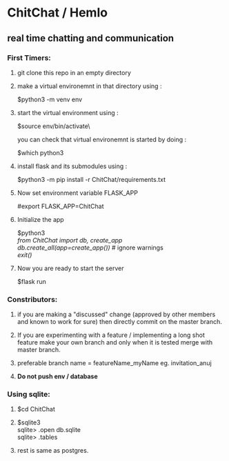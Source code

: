 # ChitChat / Hemlo
## real time chatting and communication

### First Timers:

1) git clone this repo in an empty directory
2) make a virtual environemnt in that directory using : 
	
	$python3 -m venv env

3) start the virtual environment using :

	$source env/bin/activate\

	you can check that virtual environemnt is started by doing :

	$which python3

4) install flask and its submodules using :

	$python3 -m pip install -r ChitChat/requirements.txt

5) Now set environment variable FLASK_APP 

	#export FLASK_APP=ChitChat

6) Initialize the app

	$python3 \
	_from ChitChat import db, create_app_\
	_db.create_all(app=create_app())_ # ignore warnings\
	_exit()_

7) Now you are ready to start the server

	$flask run

### Constributors:

1) if you are making a "discussed" change (approved by other members and known to work for sure) then directly commit on the master branch.

2) If you are experimenting with a feature / implementing a long shot feature make your own branch and only when it is tested merge with master branch.

3) preferable branch name = featureName_myName eg. invitation_anuj

4) **Do not push env / database**

### Using sqlite:

1) $cd ChitChat

2) $sqlite3\
		sqlite> .open db.sqlite\
		sqlite> .tables 

3) rest is same as postgres.
